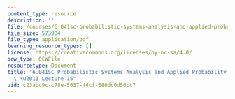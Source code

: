```yaml
---
content_type: resource
description: ''
file: /courses/6-041sc-probabilistic-systems-analysis-and-applied-probability-fall-2013/c23abc9cc78e563744cf680dc0d56cc7_MIT6_041SCF13_lec15_300k.pdf
file_size: 573984
file_type: application/pdf
learning_resource_types: []
license: https://creativecommons.org/licenses/by-nc-sa/4.0/
ocw_type: OCWFile
resourcetype: Document
title: "6.041SC Probabilistic Systems Analysis and Applied Probability, Fall 2013Transcript\
  \ \u2013 Lecture 15"
uid: c23abc9c-c78e-5637-44cf-680dc0d56cc7
---
```


